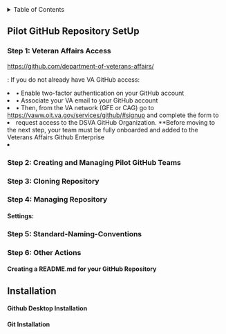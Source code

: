 <!-- TABLE OF CONTENTS -->
<details>
  <summary>Table of Contents</summary>
  <ol>
    <li>
      <a href="#Pilot-GitHub-Repository-Setup">Pilot-GitHub-Repository-Setup</a>
      <ul><li>
       <a href="#Step-1:-Cloning Repositories">Cloning Repositories</a>
       <li>
        <a href="#Step-2:-Creating-and-Managing-Pilot-GitHub-Teams">Creating and Managing Pilot GitHub Teams</a>
        <li>
        <a href="#Step-3:-Cloning-Repository">Cloning Repository</a>
         <li>
         <a href="#Step-4:-Managing-Repository">Managing Repository</a>
          <li>
        <a href="#Step-5:-Standard-Naming-Conventions">Naming Conventions</a>
        <li>
        <a href="#Step-6:-Other-Actions">Other Actions</a>
        <ol>
          </ul></li>
     <a href="#Installation">Installation</a>  
    </ol>
</details> 
        
## Pilot GitHub Repository SetUp
### Step 1: Veteran Affairs Access
https://github.com/department-of-veterans-affairs/

:  If you do not already have VA GitHub access: <li>
•	Enable two-factor authentication on your GitHub account<li>
•	Associate your VA email to your GitHub account <li>
•	Then, from the VA network (GFE or CAG) go to https://vaww.oit.va.gov/services/github/#signup and complete the form to <li>request access to the DSVA GitHub Organization.
**Before moving to the next step, your team must be fully onboarded and added to the Veterans Affairs Github Enterprise<li>

### Step 2: Creating and Managing Pilot GitHub Teams
### Step 3: Cloning Repository
### Step 4: Managing Repository
#### Settings:
### Step 5: Standard-Naming-Conventions
### Step 6: Other Actions
#### Creating a README.md for your GitHub Repository
####

## Installation
#### Github Desktop Installation

#### Git Installation
